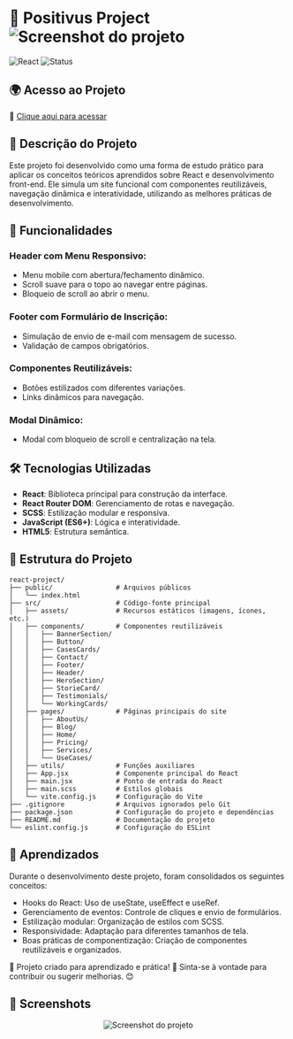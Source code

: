 
# 🚀 Positivus Project <img src="https://github.com/user-attachments/assets/8a6f10f8-15b0-4537-b85e-784c00c105af" alt="Screenshot do projeto"> <br/>

<img alt="React" src="https://img.shields.io/badge/React-18.2.0-blue?style=for-the-badge&amp;logo=react">

<img alt="Status" src="https://img.shields.io/badge/Status-Finalizado-brightgreen?style=for-the-badge">

## 🌍 Acesso ao Projeto

🔗 [Clique aqui para acessar](https://todo-typescript-wheat.vercel.app/)

## 📱 Descrição do Projeto

Este projeto foi desenvolvido como uma forma de estudo prático para aplicar os conceitos teóricos aprendidos sobre React e desenvolvimento front-end. Ele simula um site funcional com componentes reutilizáveis, navegação dinâmica e interatividade, utilizando as melhores práticas de desenvolvimento.

## 📌 Funcionalidades

### Header com Menu Responsivo:
- Menu mobile com abertura/fechamento dinâmico.
- Scroll suave para o topo ao navegar entre páginas.
- Bloqueio de scroll ao abrir o menu.

### Footer com Formulário de Inscrição:
- Simulação de envio de e-mail com mensagem de sucesso.
- Validação de campos obrigatórios.

### Componentes Reutilizáveis:
- Botões estilizados com diferentes variações.
- Links dinâmicos para navegação.

### Modal Dinâmico:
- Modal com bloqueio de scroll e centralização na tela.

## 🛠️ Tecnologias Utilizadas
- **React**: Biblioteca principal para construção da interface.
- **React Router DOM**: Gerenciamento de rotas e navegação.
- **SCSS**: Estilização modular e responsiva.
- **JavaScript (ES6+)**: Lógica e interatividade.
- **HTML5**: Estrutura semântica.

## 📂 Estrutura do Projeto

```
react-project/
├── public/                # Arquivos públicos
│   └── index.html
├── src/                   # Código-fonte principal
│   ├── assets/            # Recursos estáticos (imagens, ícones, etc.)
│   ├── components/        # Componentes reutilizáveis
│   │   ├── BannerSection/
│   │   ├── Button/
│   │   ├── CasesCards/
│   │   ├── Contact/
│   │   ├── Footer/
│   │   ├── Header/
│   │   ├── HeroSection/
│   │   ├── StorieCard/
│   │   ├── Testimonials/
│   │   └── WorkingCards/
│   ├── pages/             # Páginas principais do site
│   │   ├── AboutUs/
│   │   ├── Blog/
│   │   ├── Home/
│   │   ├── Pricing/
│   │   ├── Services/
│   │   └── UseCases/
│   ├── utils/             # Funções auxiliares
│   ├── App.jsx            # Componente principal do React
│   ├── main.jsx           # Ponto de entrada do React
│   ├── main.scss          # Estilos globais
│   └── vite.config.js     # Configuração do Vite
├── .gitignore             # Arquivos ignorados pelo Git
├── package.json           # Configuração do projeto e dependências
├── README.md              # Documentação do projeto
└── eslint.config.js       # Configuração do ESLint
```

## 🧩 Aprendizados
Durante o desenvolvimento deste projeto, foram consolidados os seguintes conceitos:

- Hooks do React: Uso de useState, useEffect e useRef.
- Gerenciamento de eventos: Controle de cliques e envio de formulários.
- Estilização modular: Organização de estilos com SCSS.
- Responsividade: Adaptação para diferentes tamanhos de tela.
- Boas práticas de componentização: Criação de componentes reutilizáveis e organizados.

🔹 Projeto criado para aprendizado e prática! 🚀 Sinta-se à vontade para contribuir ou sugerir melhorias. 😊

## 📸 Screenshots

<p align="center">
  <img src="https://github.com/user-attachments/assets/a274cbfa-fa5e-44bc-81a9-b3cc7c6170d7" alt="Screenshot do projeto">
</p>
